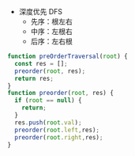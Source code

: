 - 深度优先 DFS
  - 先序：根左右
  - 中序：左根右
  - 后序：左右根

```js
function preOrderTraversal(root) {
  const res = [];
  preorder(root, res);
  return res;
}
function preorder(root, res) {
  if (root == null) {
    return;
  }
  res.push(root.val);
  preorder(root.left,res);
  preorder(root.right,res);
}
```
